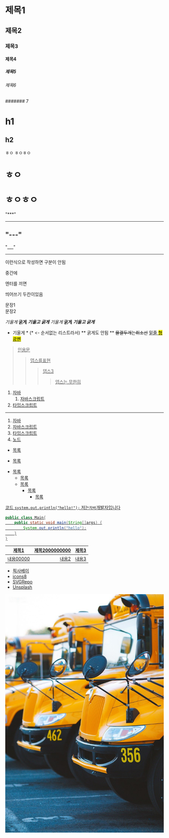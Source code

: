 # 제목1
## 제목2
### 제목3
#### 제목4
##### 제목5
###### 제목6
####### 7

h1
=====

h2
-----

ㅎㅇ
ㅎㅇㅎㅇ

# ㅎㅇ
# ㅎㅇㅎㅇ

"***"
***
"---"
---
"___"
___

이런식으로
작성하면
구분이 안됨

중간에

엔터를 끼면

띄어쓰기
두칸이있음

문장1<br>
문장2

*기울게*
**굵게**
***기울고 굵게***
_기울게_
__굵게__
___기울고 굵게___
* 기울게 * (* <- 순서없는 리스트라서)
** 굵게도 안됨 **
~~물결두개는취소선~~
<u>밑줄<u>
<mark>형광펜</mark>

> 인용문
>> 뎁스를표현
>>> 뎁스3
>>>> 뎁스는 무한히

1. 자바
    1. 자바스크립트
3. 타입스크립트
---
1. 자바
1. 자바스크립트
3. 타입스크립트
5. 노드

* 목록
- 목록
+ 목록
    * 목록
    - 목록
        * 목록
            * 목록

코드
`system.out.println("hello!");`
저는`자바`개발자입니다

```java
public class Main{
    public static void main(String[]args) {
        System.out.println("hello");
    }
}
```

|제목1|제목2000000000|제목3|
|:-:|-:|:-|
|내용00000|내용2|내용3|
* [픽사베이](https://pixabay.com)
* [icons8](https://icons8.com)
* [SVGRepo](https://www.svgrepo.com)
* [Unsplash](https://www.unsplash.com/ko)

![먼가 멋진 이미지](<bus-8142339_1280.jpg>)